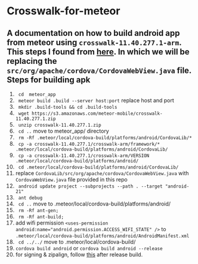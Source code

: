 Crosswalk-for-meteor
=====================

A documentation on how to build android app from meteor using `crosswalk-11.40.277.1-arm`. This steps I found from [here](http://pt.stackoverflow.com/questions/53282/plugin-de-splashcreen-cordova-e-%C3%ADcones-n%C3%A3o-funcionam-no-crosswalk). In which we will be replacing the `src/org/apache/cordova/CordovaWebView.java` file. 
Steps for building apk
----------------------

1. ` cd  meteor_app`
2. ` meteor build .build --server host:port` replace host and port
3. ` mkdir .build-tools && cd .build-tools`
4. ` wget https://s3.amazonaws.com/meteor-mobile/crosswalk-11.40.277.1.zip`
5. ` unzip crosswalk-11.40.277.1.zip`
6. ` cd ..`  move to meteor_app/ directory
7. ` rm -Rf .meteor/local/cordova-build/platforms/android/CordovaLib/*`
8. ` cp -a crosswalk-11.40.277.1/crosswalk-arm/framework/* .meteor/local/cordova-build/platforms/android/CordovaLib/`
9. ` cp -a crosswalk-11.40.277.1/crosswalk-arm/VERSION .meteor/local/cordova-build/platforms/android/`
10. ` cd .meteor/local/cordova-build/platforms/android/CordovaLib/`
11.  replace `CordovaLib/src/org/apache/cordova/CordovaWebView.java` with `CordovaWebView.java` file provided in this repo
12. ` android update project --subprojects --path . --target "android-21"`
13. ` ant debug`
14. ` cd ..` move to .meteor/local/cordova-build/platforms/android/
15. ` rm -Rf ant-gen;`
16. ` rm -Rf ant-build;`
17. add wifi permission `<uses-permission android:name="android.permission.ACCESS_WIFI_STATE" />` to `.meteor/local/cordova-build/platforms/android/AndroidManifest.xml`  
18. ` cd ../../` move to .meteor/local/cordova-build/
19. `cordova build android` or `cordova build android --release`
20. for signing & zipalign, follow [this](https://github.com/meteor/meteor/wiki/How-to-submit-your-Android-app-to-Play-Store) after release build.

